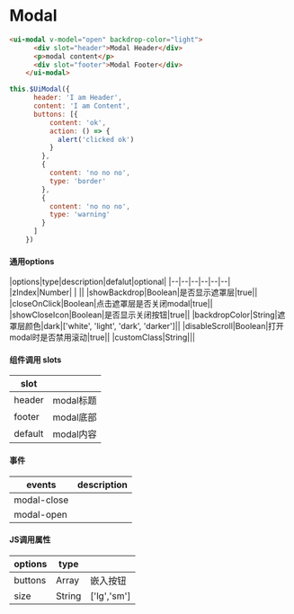 # Modal

<modal-modal></modal-modal>



  ```html
  <ui-modal v-model="open" backdrop-color="light">
        <div slot="header">Modal Header</div>
        <p>modal content</p>
        <div slot="footer">Modal Footer</div>
      </ui-modal>
  ```

  ```js
this.$UiModal({
        header: 'I am Header',
        content: 'I am Content',
        buttons: [{
            content: 'ok',
            action: () => {
              alert('clicked ok')
            }
          },
          {
            content: 'no no no',
            type: 'border'
          },
          {
            content: 'no no no',
            type: 'warning'
          }
        ]
      })
```


#### 通用options

|options|type|description|defalut|optional|
|--|--|--|--|--|--|
|zIndex|Number| | ||
|showBackdrop|Boolean|是否显示遮罩层|true||
|closeOnClick|Boolean|点击遮罩层是否关闭modal|true||
|showCloseIcon|Boolean|是否显示关闭按钮|true||
|backdropColor|String|遮罩层颜色|dark|['white', 'light', 'dark', 'darker']||
|disableScroll|Boolean|打开modal时是否禁用滚动|true||
|customClass|String|||


#### 组件调用 slots

|slot||
|--|--|
|header|modal标题|
|footer|modal底部|
|default|modal内容|

#### 事件

|events|description|
|--|--|
|modal-close||
|modal-open||

#### JS调用属性

|options|type||
|-|-|-|
|buttons|Array|嵌入按钮|
|size|String|['lg','sm']|


